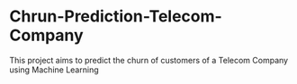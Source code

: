 # Chrun-Prediction-Telecom-Company
This project aims to predict the churn of customers of a Telecom Company using Machine Learning
